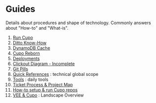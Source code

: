 # Guides
Details about procedures and shape of technology. Commonly answers about "How-to" and "What-is".

1. [Run Cupo](run-cupo.md)
2. [Ditto Know-How](ditto-know-how.md)
3. [DynamoDB Cache](dynamodb-cache/dynamodb-cache.md)
4. [Cupo Reborn](cupo-reborn.md)
5. [Deployments](deployments.md)
6. [Clickout Diagram - Incomplete](clickout.md)
7. [Git Pills](git_pills.md)
8. [Quick References](quick_references.md) : technical global scope
9. [Tools](tools_docs.md) : daily tools
10. [Ticket Process & Project Map](ticket-process.md)
11. [How-to setup & run Cupo repos](nvm_mindset.md)
12. [VEE & Cupo](vee-cupo.md) : Landscape Overview